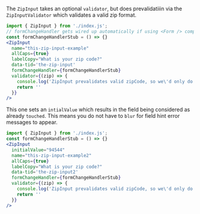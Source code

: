 The `ZipInput` takes an optional `validator`, but does prevalidatiiin via the `ZipInputValidator` which validates a valid zip format.
```jsx
import { ZipInput } from './index.js';
// formChangeHandler gets wired up automatically if using <Form /> component
const formChangeHandlerStub = () => {}
<ZipInput
  name="this-zip-input-example"
  allCaps={true} 
  labelCopy="What is your zip code?"
  data-tid='the-zip-input'
  formChangeHandler={formChangeHandlerStub}
  validator={(zip) => {
    console.log('ZipInput prevalidates valid zipCode, so we\'d only do this if we wanted to add additional validation')
    return ''
  }}
/>
```

This one sets an `intialValue` which results in the field being considered as
already `touched`. This means you do not have to `blur` for field hint error
messages to appear.

```jsx
import { ZipInput } from './index.js';
const formChangeHandlerStub = () => {}
<ZipInput
  initialValue="94544"
  name="this-zip-input-example2"
  allCaps={true}
  labelCopy="What is your zip code?"
  data-tid='the-zip-input2'
  formChangeHandler={formChangeHandlerStub}
  validator={(zip) => {
    console.log('ZipInput prevalidates valid zipCode, so we\'d only do this if we wanted to add additional validation')
    return ''
  }}
/>
```
